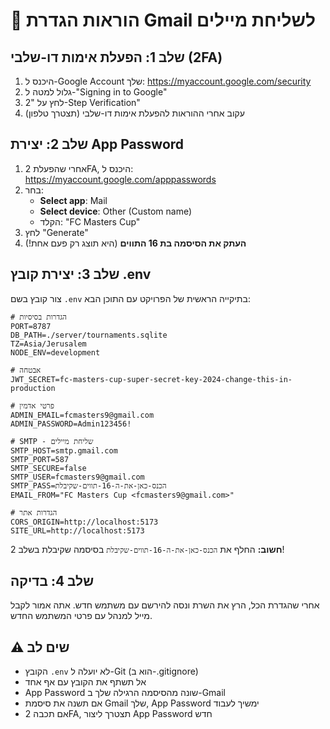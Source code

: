 # 📧 הוראות הגדרת Gmail לשליחת מיילים

## שלב 1: הפעלת אימות דו-שלבי (2FA)

1. היכנס ל-Google Account שלך: https://myaccount.google.com/security
2. גלול למטה ל-"Signing in to Google"
3. לחץ על "2-Step Verification"
4. עקוב אחרי ההוראות להפעלת אימות דו-שלבי (תצטרך טלפון)

## שלב 2: יצירת App Password

1. אחרי שהפעלת 2FA, היכנס ל: https://myaccount.google.com/apppasswords
2. בחר:
   - **Select app**: Mail
   - **Select device**: Other (Custom name)
   - הקלד: "FC Masters Cup"
3. לחץ "Generate"
4. **העתק את הסיסמה בת 16 התווים** (היא תוצג רק פעם אחת!)

## שלב 3: יצירת קובץ .env

צור קובץ בשם `.env` בתיקייה הראשית של הפרויקט עם התוכן הבא:

```env
# הגדרות בסיסיות
PORT=8787
DB_PATH=./server/tournaments.sqlite
TZ=Asia/Jerusalem
NODE_ENV=development

# אבטחה
JWT_SECRET=fc-masters-cup-super-secret-key-2024-change-this-in-production

# פרטי אדמין
ADMIN_EMAIL=fcmasters9@gmail.com
ADMIN_PASSWORD=Admin123456!

# SMTP - שליחת מיילים
SMTP_HOST=smtp.gmail.com
SMTP_PORT=587
SMTP_SECURE=false
SMTP_USER=fcmasters9@gmail.com
SMTP_PASS=הכנס-כאן-את-ה-16-תווים-שקיבלת
EMAIL_FROM="FC Masters Cup <fcmasters9@gmail.com>"

# הגדרות אתר
CORS_ORIGIN=http://localhost:5173
SITE_URL=http://localhost:5173
```

**חשוב:** החלף את `הכנס-כאן-את-ה-16-תווים-שקיבלת` בסיסמה שקיבלת בשלב 2!

## שלב 4: בדיקה

אחרי שהגדרת הכל, הרץ את השרת ונסה להירשם עם משתמש חדש.
אתה אמור לקבל מייל למנהל עם פרטי המשתמש החדש.

## ⚠️ שים לב

- הקובץ `.env` לא יועלה ל-Git (הוא ב-.gitignore)
- אל תשתף את הקובץ עם אף אחד
- App Password שונה מהסיסמה הרגילה שלך ב-Gmail
- אם תשנה את סיסמת Gmail שלך, App Password ימשיך לעבוד
- אם תכבה 2FA, תצטרך ליצור App Password חדש


